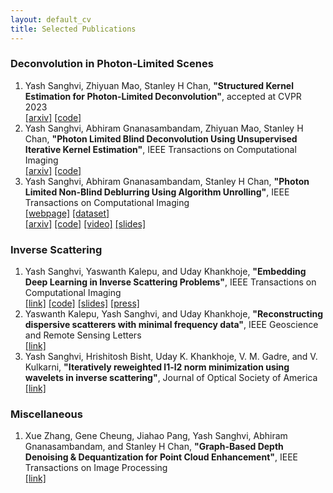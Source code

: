 ```yaml
---
layout: default_cv
title: Selected Publications
---
```

### Deconvolution in Photon-Limited Scenes
1. Yash Sanghvi, Zhiyuan Mao, Stanley H Chan, **"Structured Kernel Estimation for Photon-Limited Deconvolution"**, accepted at CVPR 2023 <br> [[arxiv]](https://arxiv.org/abs/2303.03472) [[code]](https://github.com/sanghviyashiitb/structured-kernel-cvpr23)    
2. Yash Sanghvi, Abhiram Gnanasambandam, Zhiyuan Mao, Stanley H Chan, **"Photon Limited Blind Deconvolution Using Unsupervised Iterative Kernel Estimation"**, IEEE Transactions on Computational Imaging <br> [[arxiv]](https://arxiv.org/abs/2208.00451) [[code]](https://github.com/sanghviyashiitb/photon-limited-blind)    
3. Yash Sanghvi, Abhiram Gnanasambandam, Stanley H Chan, **"Photon Limited Non-Blind Deblurring Using Algorithm Unrolling"**, IEEE Transactions on Computational Imaging <br> 
[[webpage]](https://sanghviyashiitb.github.io/nb-deblur-webpage/) [[dataset]](https://aaaakshat.github.io/pldd/) <br>
[[arxiv]](https://arxiv.org/abs/2110.15314) [[code]](https://github.com/sanghviyashiitb/poisson-deblurring) [[video]](https://www.youtube.com/watch?v=bJHiUKzjaCI)  [[slides]](https://drive.google.com/file/d/1jWE6lYoINvlLndliJ6LSxSfdWK8wyxko/view?usp=sharing)

### Inverse Scattering
1. Yash Sanghvi, Yaswanth Kalepu, and Uday Khankhoje, **"Embedding Deep Learning in Inverse Scattering Problems"**, IEEE Transactions on Computational Imaging <br>
[[link]](https://ieeexplore.ieee.org/document/8709721) [[code]](https://github.com/sanghviyashiitb/EmbeddingDLinISP-Github) [[slides]](/blog/2019-3-31-URSI) [[press]](https://www.thehindu.com/sci-tech/science/iit-ms-model-detects-cancer-with-deep-learning-microwave/article28422266.ece)
2. Yaswanth Kalepu, Yash Sanghvi, and Uday Khankhoje, **"Reconstructing dispersive scatterers with minimal frequency data"**, IEEE Geoscience and Remote Sensing Letters <br> [[link]](https://www.ee.iitm.ac.in/uday/pub/2020-grsl-mfdsom.pdf)
3. Yash Sanghvi, Hrishitosh Bisht, Uday K. Khankhoje, V. M. Gadre, and V. Kulkarni, **"Iteratively reweighted l1-l2 norm minimization using wavelets in inverse scattering"**, Journal of Optical Society of America <br> [[link]](https://opg.optica.org/josaa/abstract.cfm?uri=josaa-37-4-680)

### Miscellaneous
1. Xue Zhang, Gene Cheung, Jiahao Pang, Yash Sanghvi, Abhiram Gnanasambandam, and Stanley H Chan, **"Graph-Based Depth Denoising & Dequantization for Point Cloud Enhancement"**, IEEE Transactions on Image Processing <br> [[link]](https://ieeexplore.ieee.org/abstract/document/9932276)
